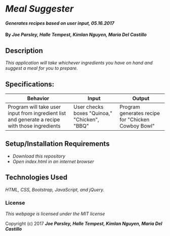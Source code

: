 # _Meal Suggester_

#### _Generates recipes based on user input, 05.16.2017_

#### By _**Joe Parsley, Halle Tempest, Kimlan Nguyen, Maria Del Castillo**_

## Description

_This application will take whichever ingredients you have on hand and suggest a meal for you to prepare._

## Specifications:

Behavior | Input | Output
--- | --- | ---
Program will take user input from ingredient list and generate a recipe with those ingredients | User checks boxes "Quinoa," "Chicken", "BBQ" | Program generates recipe for "Chicken Cowboy Bowl"





## Setup/Installation Requirements

* _Download this repository_
* _Open index.html in an internet browser_

## Technologies Used

_HTML, CSS, Bootstrap, JavaScript, and jQuery._

### License

*This webpage is licensed under the MIT license*

Copyright (c) 2017 _**Joe Parsley, Halle Tempest, Kimlan Nguyen, Maria Del Castillo**_
